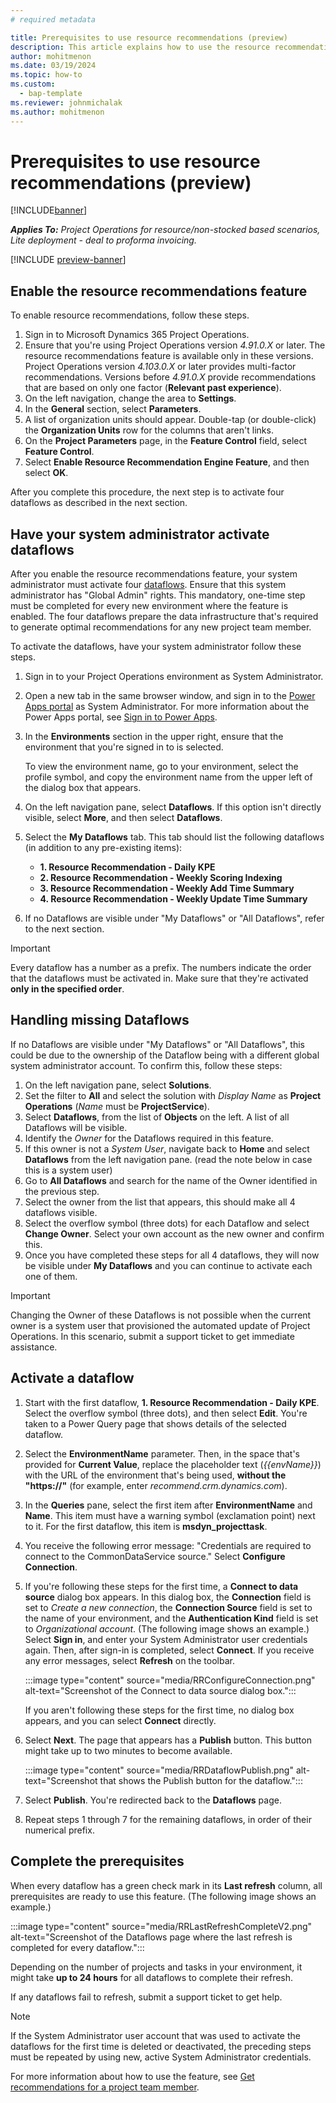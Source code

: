 ```yaml
---
# required metadata

title: Prerequisites to use resource recommendations (preview)
description: This article explains how to use the resource recommendations feature for the first time.
author: mohitmenon
ms.date: 03/19/2024
ms.topic: how-to
ms.custom: 
  - bap-template
ms.reviewer: johnmichalak
ms.author: mohitmenon
---
```


# Prerequisites to use resource recommendations (preview)

[!INCLUDE[banner](../includes/banner.md)]

_**Applies To:** Project Operations for resource/non-stocked based scenarios, Lite deployment - deal to proforma invoicing._

[!INCLUDE [preview-banner](../includes/preview-banner.md)]

## Enable the resource recommendations feature

To enable resource recommendations, follow these steps.

1. Sign in to Microsoft Dynamics 365 Project Operations.
1. Ensure that you're using Project Operations version _4.91.0.X_ or later. The resource recommendations feature is available only in these versions. Project Operations version _4.103.0.X_ or later provides multi-factor recommendations. Versions before _4.91.0.X_ provide recommendations that are based on only one factor (**Relevant past experience**).
1. On the left navigation, change the area to **Settings**.
1. In the **General** section, select **Parameters**.
1. A list of organization units should appear. Double-tap (or double-click) the **Organization Units** row for the columns that aren't links.
1. On the **Project Parameters** page, in the **Feature Control** field, select **Feature Control**.
1. Select **Enable Resource Recommendation Engine Feature**, and then select **OK**.

After you complete this procedure, the next step is to activate four dataflows as described in the next section.

## Have your system administrator activate dataflows 

After you enable the resource recommendations feature, your system administrator must activate four [dataflows](/power-apps/maker/data-platform/create-and-use-dataflows). Ensure that this system administrator has "Global Admin" rights. This mandatory, one-time step must be completed for every new environment where the feature is enabled. The four dataflows prepare the data infrastructure that's required to generate optimal recommendations for any new project team member.

To activate the dataflows, have your system administrator follow these steps.

1. Sign in to your Project Operations environment as System Administrator.
1. Open a new tab in the same browser window, and sign in to the [Power Apps portal](https://make.powerapps.com) as System Administrator. For more information about the Power Apps portal, see [Sign in to Power Apps](/power-apps/maker/canvas-apps/sign-in-to-power-apps).
1. In the **Environments** section in the upper right, ensure that the environment that you're signed in to is selected.

    To view the environment name, go to your environment, select the profile symbol, and copy the environment name from the upper left of the dialog box that appears.

1. On the left navigation pane, select **Dataflows**. If this option isn't directly visible, select **More**, and then select **Dataflows**.
1. Select the **My Dataflows** tab. This tab should list the following dataflows (in addition to any pre-existing items):

    - **1. Resource Recommendation - Daily KPE**
    - **2. Resource Recommendation - Weekly Scoring Indexing**
    - **3. Resource Recommendation - Weekly Add Time Summary**
    - **4. Resource Recommendation - Weekly Update Time Summary**
1. If no Dataflows are visible under "My Dataflows" or "All Dataflows", refer to the next section.

> [!IMPORTANT]
> Every dataflow has a number as a prefix. The numbers indicate the order that the dataflows must be activated in. Make sure that they're activated **only in the specified order**.

## Handling missing Dataflows

If no Dataflows are visible under "My Dataflows" or "All Dataflows", this could be due to the ownership of the Dataflow being with a different global system administrator account. To confirm this, follow these steps:
1. On the left navigation pane, select **Solutions**.
2. Set the filter to **All** and select the solution with _Display Name_ as **Project Operations** (_Name_ must be **ProjectService**).
3. Select **Dataflows**, from the list of **Objects** on the left. A list of all Dataflows will be visible.
4. Identify the _Owner_ for the Dataflows required in this feature.
5. If this owner is not a _System User_, navigate back to **Home** and select **Dataflows** from the left navigation pane. (read the note below in case this is a system user)
6. Go to **All Dataflows** and search for the name of the Owner identified in the previous step.
7. Select the owner from the list that appears, this should make all 4 dataflows visible.
8. Select the overflow symbol (three dots) for each Dataflow and select **Change Owner**. Select your own account as the new owner and confirm this.
9. Once you have completed these steps for all 4 dataflows, they will now be visible under **My Dataflows** and you can continue to activate each one of them.

> [!IMPORTANT]
> Changing the Owner of these Dataflows is not possible when the current owner is a system user that provisioned the automated update of Project Operations. In this scenario, submit a support ticket to get immediate assistance.


## Activate a dataflow

1. Start with the first dataflow, **1. Resource Recommendation - Daily KPE**. Select the overflow symbol (three dots), and then select **Edit**. You're taken to a Power Query page that shows details of the selected dataflow.
1. Select the **EnvironmentName** parameter. Then, in the space that's provided for **Current Value**, replace the placeholder text (_\{\{envName\}\}_) with the URL of the environment that's being used, **without the "https://"** (for example, enter _recommend.crm.dynamics.com_).
1. In the **Queries** pane, select the first item after **EnvironmentName** and **Name**. This item must have a warning symbol (exclamation point) next to it. For the first dataflow, this item is **msdyn\_projecttask**.
1. You receive the following error message: "Credentials are required to connect to the CommonDataService source." Select **Configure Connection**.
1. If you're following these steps for the first time, a **Connect to data source** dialog box appears. In this dialog box, the **Connection** field is set to _Create a new connection_, the **Connection Source** field is set to the name of your environment, and the **Authentication Kind** field is set to _Organizational account_. (The following image shows an example.) Select **Sign in**, and enter your System Administrator user credentials again. Then, after sign-in is completed, select **Connect**. If you receive any error messages, select **Refresh** on the toolbar.

    :::image type="content" source="media/RRConfigureConnection.png" alt-text="Screenshot of the Connect to data source dialog box.":::

    If you aren't following these steps for the first time, no dialog box appears, and you can select **Connect** directly.

1. Select **Next**. The page that appears has a **Publish** button. This button might take up to two minutes to become available.

    :::image type="content" source="media/RRDataflowPublish.png" alt-text="Screenshot that shows the Publish button for the dataflow.":::

1. Select **Publish**. You're redirected back to the **Dataflows** page.
1. Repeat steps 1 through 7 for the remaining dataflows, in order of their numerical prefix.

## Complete the prerequisites

When every dataflow has a green check mark in its **Last refresh** column, all prerequisites are ready to use this feature. (The following image shows an example.)

:::image type="content" source="media/RRLastRefreshCompleteV2.png" alt-text="Screenshot of the Dataflows page where the last refresh is completed for every dataflow.":::

Depending on the number of projects and tasks in your environment, it might take **up to 24 hours** for all dataflows to complete their refresh.

If any dataflows fail to refresh, submit a support ticket to get help.

> [!NOTE]
> If the System Administrator user account that was used to activate the dataflows for the first time is deleted or deactivated, the preceding steps must be repeated by using new, active System Administrator credentials.

For more information about how to use the feature, see [Get recommendations for a project team member](./get-recommendations-for-project-team-members.md).
